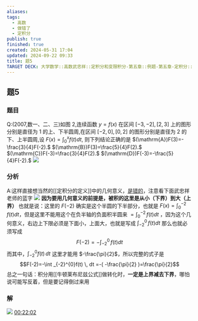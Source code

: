 ```yaml
---
aliases: 
tags:
  - 高数
  - 做错了
  - 定积分
publish: true
finished: true
created: 2024-05-31 17:04
updated: 2024-09-22 09:33
title: 题5
TARGET DECK: 大学数学::高数武忠祥::定积分和变限积分-第五章::例题-第五章-定积分::题5
---
```

## 题5
### 题目
Q:(2007,数一、二、三)如图 2,连续函数 $y=f(x)$ 在区间 $[-3,-2],[2,3]$ 上的图形分别是直径为 1 的上、下半圆周,在区间 $[-2,0],[0,2]$ 的图形分别是直径为 2 的下、上半圆周,设 $F(x)=\int_0^xf(t)dt,$ 则下列结论正确的是
$(\mathrm{A})F(3)=-\frac{3}{4}F(-2).$
$(\mathrm{B})F(3)=\frac{5}{4}F(2).$ 
$(\mathrm{C})F(-3)=\frac{3}{4}F(2).$ 
$(\mathrm{D})F(-3)=-\frac{5}{4}F(-2).$ 
![](https://img.hwenyi.tech/202410290156964.webp)
### 分析
A:这样直接想当然的[[定积分的定义]]中的几何意义，[是错的](https://youtu.be/iNLpdUiZ6gM?list=PLH_SiDrNHIUSMXnfNVzGydNZi1hVduhUb&t=1358)，注意看下面武忠祥老师的蓝字
![](https://img.hwenyi.tech/202402291954712.webp)
**因为要用几何意义的前提是，被积的这里是从小（下界）到大（上界）**
也就是说：这里的 $F(-2)$ 确实是这个半圆的下半部分，也就是 $F(x)=\int _{0}^{-2} \,f(t) dt$，但是这里不能用这个在负半轴的负面积半圆来 $=\int _{0}^{-2} \,f(t) dt$ ，因为这个几何意义，右边上下限必须是下面小，上面大，也就是写成 $\int _{-2}^{0} \,f(t) dt$ 
那么也就必须写成 
$$F(-2)=-\int _{-2}^{0} \, f(t)dt $$
而其中，$\int _{-2}^{0}f(t) \, dt$ 这里才能用 $-\frac{\pi}{2}$，所以完整的式子是
$$F(-2)=-\int _{-2}^{0}f(t) \, dt =-( -\frac{\pi}{2} )=\frac{\pi}{2}$$
总之一句话：积分用[[牛顿莱布尼兹公式]]做转化时，**一定是上界减去下界**，哪怕说可能写反着，但是要记得倒过来用
### 解
![](https://img.hwenyi.tech/202402292014518.webp)
[00:22:02](https://youtu.be/iNLpdUiZ6gM?list=PLH_SiDrNHIUSMXnfNVzGydNZi1hVduhUb&t=1411) 

